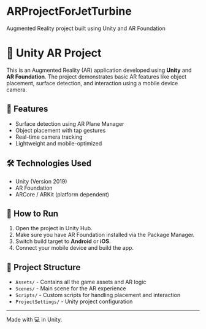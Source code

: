 # ARProjectForJetTurbine
Augmented Reality project built using Unity and AR Foundation
# 🎯 Unity AR Project

This is an Augmented Reality (AR) application developed using **Unity** and **AR Foundation**. The project demonstrates basic AR features like object placement, surface detection, and interaction using a mobile device camera.

## 🚀 Features

- Surface detection using AR Plane Manager
- Object placement with tap gestures
- Real-time camera tracking
- Lightweight and mobile-optimized

## 🛠️ Technologies Used

- Unity (Version 2019)
- AR Foundation
- ARCore / ARKit (platform dependent)

## 📲 How to Run

1. Open the project in Unity Hub.
2. Make sure you have AR Foundation installed via the Package Manager.
3. Switch build target to **Android** or **iOS**.
4. Connect your mobile device and build the app.

## 📁 Project Structure

- `Assets/` - Contains all the game assets and AR logic
- `Scenes/` - Main scene for the AR experience
- `Scripts/` - Custom scripts for handling placement and interaction
- `ProjectSettings/` - Unity project configuration


---

Made with 💻 in Unity.
